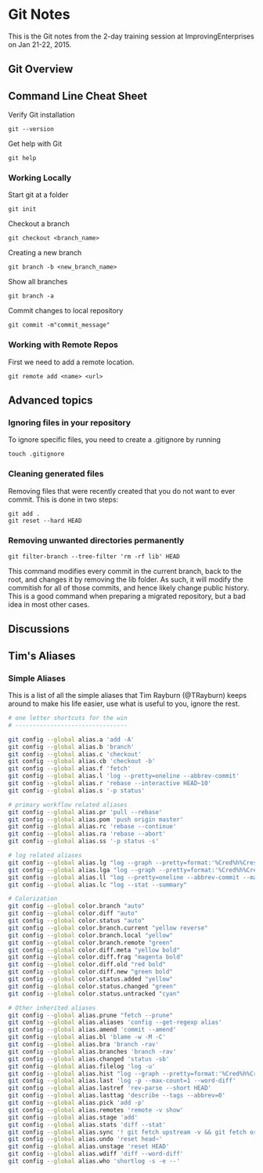 
# Git Notes
This is the Git notes from the 2-day training session at ImprovingEnterprises on Jan 21-22, 2015.
## Git Overview

## Command Line Cheat Sheet
Verify Git installation
```
git --version
```
Get help with Git
```
git help
```
### Working Locally
Start git at a folder
```
git init
```

Checkout a branch
```
git checkout <branch_name>
```

Creating a new branch
```
git branch -b <new_branch_name>
```

Show all branches
```
git branch -a
```

Commit changes to local repository
```
git commit -m"commit_message"
```

### Working with Remote Repos
First we need to add a remote location.

```
git remote add <name> <url>
```


## Advanced topics
### Ignoring files in your repository
To ignore specific files, you need to create a .gitignore by running
```
touch .gitignore
```

### Cleaning generated files
Removing files that were recently created that you do not want to ever commit.
This is done in two steps:
```
git add .
git reset --hard HEAD
```

### Removing unwanted directories permanently

```
git filter-branch --tree-filter 'rm -rf lib' HEAD
```
This command modifies every commit in the current branch, back to the root, and changes it by removing the lib folder. As such, it will modify the commitish for all of those commits, and hence likely change public history. This is a good command when preparing a migrated repository, but a bad idea in most other cases.



## Discussions

## Tim's Aliases

### Simple Aliases

This is a list of all the simple aliases that Tim Rayburn (@TRayburn) keeps around to make his life easier, use what is useful to you, ignore the rest.

``` sh
# one letter shortcuts for the win
# --------------------------------

git config --global alias.a 'add -A'
git config --global alias.b 'branch'
git config --global alias.c 'checkout'
git config --global alias.cb 'checkout -b'
git config --global alias.f 'fetch'
git config --global alias.l 'log --pretty=oneline --abbrev-commit'
git config --global alias.r 'rebase --interactive HEAD~10'
git config --global alias.s '-p status'

# primary workflow related aliases
git config --global alias.pr 'pull --rebase'
git config --global alias.pom 'push origin master'
git config --global alias.rc 'rebase --continue'
git config --global alias.ra 'rebase --abort'
git config --global alias.ss '-p status -s'

# log related aliases
git config --global alias.lg "log --graph --pretty=format:'%Cred%h%Creset -%C(yellow)%d%Creset %s %Cgreen(%cr) %C(bold blue)<%an>%Creset' --abbrev-commit --date=relative"
git config --global alias.lga "log --graph --pretty=format:'%Cred%h%Creset -%C(yellow)%d%Creset %s %Cgreen(%cr) %C(bold blue)<%an>%Creset' --abbrev-commit --date=relative --all"
git config --global alias.ll "log --pretty=oneline --abbrev-commit --max-count=15"
git config --global alias.lc "log --stat --summary"

# Colorization
git config --global color.branch "auto"
git config --global color.diff "auto"
git config --global color.status "auto"
git config --global color.branch.current "yellow reverse"
git config --global color.branch.local "yellow"
git config --global color.branch.remote "green"
git config --global color.diff.meta "yellow bold"
git config --global color.diff.frag "magenta bold"
git config --global color.diff.old "red bold"
git config --global color.diff.new "green bold"
git config --global color.status.added "yellow"
git config --global color.status.changed "green"
git config --global color.status.untracked "cyan"

# Other inherited aliases
git config --global alias.prune "fetch --prune"
git config --global alias.aliases 'config --get-regexp alias'
git config --global alias.amend 'commit --amend'
git config --global alias.bl 'blame -w -M -C'
git config --global alias.bra 'branch -rav'
git config --global alias.branches 'branch -rav'
git config --global alias.changed 'status -sb'
git config --global alias.filelog 'log -u'
git config --global alias.hist "log --graph --pretty=format:'%Cred%h%Creset -%C(yellow)%d%Creset %s %Cgreen(%cr) %C(bold blue) [%an]%Creset' --abbrev-commit --date=relative"
git config --global alias.last 'log -p --max-count=1 --word-diff'
git config --global alias.lastref 'rev-parse --short HEAD'
git config --global alias.lasttag 'describe --tags --abbrev=0'
git config --global alias.pick 'add -p'
git config --global alias.remotes 'remote -v show'
git config --global alias.stage 'add'
git config --global alias.stats 'diff --stat'
git config --global alias.sync '! git fetch upstream -v && git fetch origin -v && git checkout master && git merge upstream/master'
git config --global alias.undo 'reset head~'
git config --global alias.unstage 'reset HEAD'
git config --global alias.wdiff 'diff --word-diff'
git config --global alias.who 'shortlog -s -e --'


